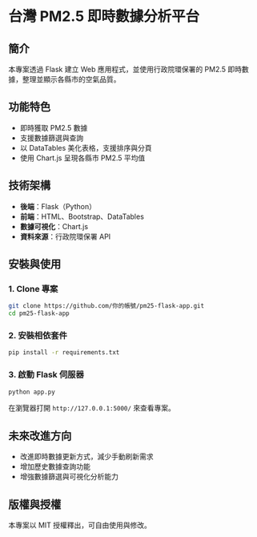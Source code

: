 # 台灣 PM2.5 即時數據分析平台

## 簡介
本專案透過 Flask 建立 Web 應用程式，並使用行政院環保署的 PM2.5 即時數據，整理並顯示各縣市的空氣品質。

## 功能特色
- 即時獲取 PM2.5 數據
- 支援數據篩選與查詢
- 以 DataTables 美化表格，支援排序與分頁
- 使用 Chart.js 呈現各縣市 PM2.5 平均值

## 技術架構
- **後端**：Flask（Python）
- **前端**：HTML、Bootstrap、DataTables
- **數據可視化**：Chart.js
- **資料來源**：行政院環保署 API

## 安裝與使用
### 1. Clone 專案
```bash
git clone https://github.com/你的帳號/pm25-flask-app.git
cd pm25-flask-app
```

### 2. 安裝相依套件
```bash
pip install -r requirements.txt
```

### 3. 啟動 Flask 伺服器
```bash
python app.py
```

在瀏覽器打開 `http://127.0.0.1:5000/` 來查看專案。

## 未來改進方向
- 改進即時數據更新方式，減少手動刷新需求
- 增加歷史數據查詢功能
- 增強數據篩選與可視化分析能力

## 版權與授權
本專案以 MIT 授權釋出，可自由使用與修改。


